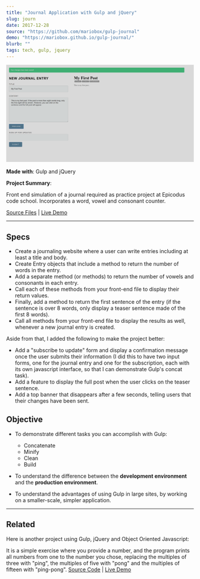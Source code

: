 ```yaml
---
title: "Journal Application with Gulp and jQuery"
slug: journ
date: 2017-12-28
source: "https://github.com/mariobox/gulp-journal"
demo: "https://mariobox.github.io/gulp-journal/"
blurb: ""
tags: tech, gulp, jquery
---
```


<img src="../img/journal.png" class="profile">

**Made with**: <i class="icon-gulp"></i> Gulp and <i class="icon-jquery"></i> jQuery

**Project Summary**:

Front end simulation of a journal required as practice project at Epicodus code school. Incorporates a word, vowel and consonant counter.

[Source Files](https://github.com/mariobox/gulp-journal) | [Live Demo](https://mariobox.github.io/gulp-journal/)<hr class="art" />

## Specs

* Create a journaling website where a user can write entries including at least a title and body.
* Create Entry objects that include a method to return the number of words in the entry.
* Add a separate method (or methods) to return the number of vowels and consonants in each entry.
* Call each of these methods from your front-end file to display their return values.
* Finally, add a method to return the first sentence of the entry (if the sentence is over 8 words, only display a teaser sentence made of the first 8 words).
* Call all methods from your front-end file to display the results as well, whenever a new journal entry is created.

Aside from that, I added the following to make the project better:

* Add a "subscribe to update" form and display a confirmation message once the user submits their information (I did this to have two input forms, one for the journal entry and one for the subscription, each with its own javascript interface, so that I can demonstrate Gulp's concat task).
* Add a feature to display the full post when the user clicks on the teaser sentence.
* Add a top banner that disappears after a few seconds, telling users that their changes have been sent.

## Objective

* To demonstrate different tasks you can accomplish with Gulp:
    * Concatenate
    * Minify
    * Clean
    * Build

* To understand the difference between the **development environment** and the **production environment**.

* To understand the advantages of using Gulp in large sites, by working on a smaller-scale, simpler application.


<hr />

## Related

Here is another project using Gulp, jQuery and Object Oriented Javascript: 

It is a simple exercise where you provide a number, and the program prints all numbers from one to the number you chose, replacing the multiples of three with "ping", the multiples of five with "pong" and the multiples of fifteen with "ping-pong". [Source Code](https://github.com/mariobox/ping-pong) | [Live Demo](https://mariobox.github.io/ping-pong)















